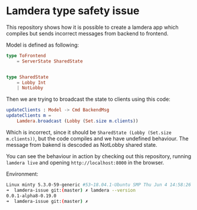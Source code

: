 # Lamdera type safety issue

This repository shows how it is possible to create a lamdera app which compiles but sends incorrect messages from backend to frontend.

Model is defined as following:

```elm
type ToFrontend
    = ServerState SharedState


type SharedState
    = Lobby Int
    | NotLobby

```

Then we are trying to broadcast the state to clients using this code: 

```elm
updateClients : Model -> Cmd BackendMsg
updateClients m =
    Lamdera.broadcast (Lobby (Set.size m.clients))
```

Which is incorrect, since it should be `SharedState (Lobby (Set.size m.clients))`, but the code compiles and we have undefined behaviour. The message from bakend is descoded as NotLobby shared state. 

You can see the behaviour in action by checking out this repository, running `lamdera live` and opening `http://localhost:8000` in the browser. 




Environment: 

```sh
Linux minty 5.3.0-59-generic #53~18.04.1-Ubuntu SMP Thu Jun 4 14:58:26 UTC 2020 x86_64 x86_64 x86_64 GNU/Linux
➜  lamdera-issue git:(master) ✗ lamdera --version
0.0.1-alpha8-0.19.0
➜  lamdera-issue git:(master) ✗ 
```
